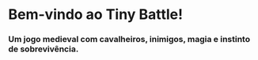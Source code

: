 <h1 style="justify-content: center">Bem-vindo ao Tiny Battle!</h1>
<h3>Um jogo medieval com cavalheiros, inimigos, magia e instinto de sobrevivência.</h3>


